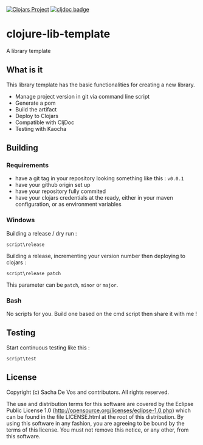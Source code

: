 [![Clojars Project](https://img.shields.io/clojars/v/cark/clojure-lib-template.svg)](https://clojars.org/cark/clojure-lib-template)
[![cljdoc badge](https://cljdoc.org/badge/cark/clojure-lib-template)](https://cljdoc.org/d/cark/clojure-lib-template/CURRENT)
# clojure-lib-template
A library template
## What is it
This library template has the basic functionalities for creating a new library.
- Manage project version in git via command line script
- Generate a pom
- Build the artifact
- Deploy to Clojars
- Compatible with CljDoc
- Testing with Kaocha
## Building
### Requirements
- have a git tag in your repository looking something like this : `v0.0.1`
- have your github origin set up
- have your repository fully commited
- have your clojars credentials at the ready, either in your maven configuration, or as environment variables
### Windows
Building a release / dry run :
```
script\release
```
Building a release, incrementing your version number then deploying to clojars :
```
script\release patch
```
This parameter can be `patch`, `minor` or `major`.
### Bash
No scripts for you. Build one based on the cmd script then share it with me !
## Testing
Start continuous testing like this :
```
script\test
```
## License
Copyright (c) Sacha De Vos and contributors. All rights reserved.

The use and distribution terms for this software are covered by the Eclipse Public License 1.0 (http://opensource.org/licenses/eclipse-1.0.php) which can be found in the file LICENSE.html at the root of this distribution. By using this software in any fashion, you are agreeing to be bound by the terms of this license. You must not remove this notice, or any other, from this software.
